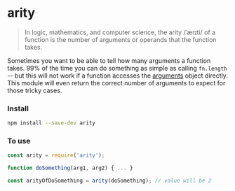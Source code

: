 arity 
=====
> In logic, mathematics, and computer science, the arity /ˈærɪti/ of a function is the number of arguments or operands that the function takes.

Sometimes you want to be able to tell how many arguments a function takes.
99% of the time you can do something as simple as calling `fn.length` -- but this will not work if a function accesses the [arguments](https://developer.mozilla.org/en-US/docs/Web/JavaScript/Reference/Functions/arguments) object directly.
This module will even return the correct number of arguments to expect for those tricky cases.



### Install

```bash
npm install --save-dev arity
```

### To use
```javascript
const arity = require('arity');

function doSomething(arg1, arg2) { ... }

const arityOfDoSomething = arity(doSomething); // value will be 2
```
